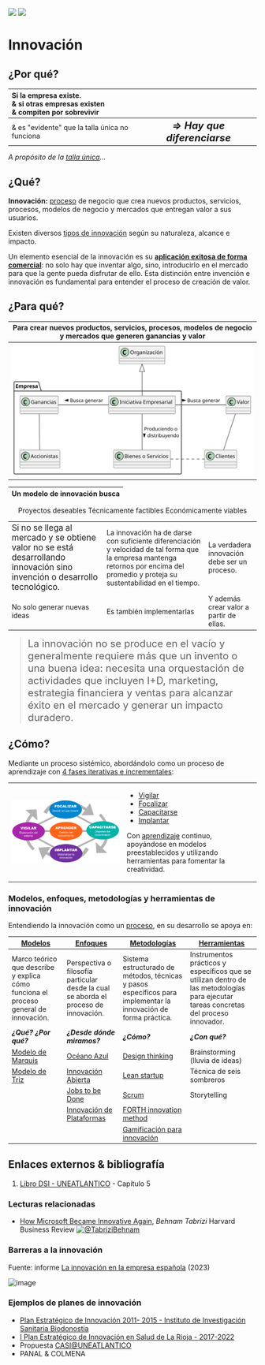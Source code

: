 [![](https://img.shields.io/badge/-Tabla_de_contenidos-000?style=flat&logo=Emlakjet&logoColor=red)](../../README.md)
[![](https://img.shields.io/badge/-Inicio%20de%20cap%C3%ADtulo-000?style=flat&logo=Acclaim&logoColor=red)](../README.md)

# Innovación

## ¿Por qué?

<div align="center">

|Si la empresa existe.<br />& si otras empresas existen<br />& compiten por sobrevivir| |
:-|:-:
|& es "evidente" que la talla única no funciona|*<big><big><b>⇒ Hay que diferenciarse</b></big></big>*

</div>

*A propósito de la [talla única](https://medium.com/knowable/why-everything-looks-the-same-bad80133dd6e)...*

## ¿Qué?

**Innovación:** [proceso](https://dle.rae.es/proceso) de negocio que crea nuevos productos, servicios, procesos, modelos de negocio y mercados que entregan valor a sus usuarios.

Existen diversos [tipos de innovación](tipos.md) según su naturaleza, alcance e impacto.

Un elemento esencial de la innovación es su **[aplicación exitosa de forma comercial](invencionVsInnovacion.md)**: no solo hay que inventar algo, sino, introducirlo en el mercado para que la gente pueda disfrutar de ello. Esta distinción entre invención e innovación es fundamental para entender el proceso de creación de valor.

## ¿Para qué?

<div align="center">

|Para crear nuevos productos, servicios, procesos, modelos de negocio y mercados que generen ganancias y valor
:-:|
|![](/images/modelosUML/modelosUML/empresa.svg)|

|Un modelo de innovación busca|
|-|
Proyectos deseables
Técnicamente factibles
Económicamente viables

||||
-|-|-
|<big>Si no se llega al mercado y se obtiene valor no se está desarrollando innovación sino invención o desarrollo tecnológico.</big>|La innovación ha de darse con suficiente diferenciación y velocidad de tal  forma que la empresa mantenga retornos por encima del promedio y proteja su sustentabilidad en el tiempo.|La verdadera innovación debe ser un proceso.|
No solo generar nuevas ideas|Es también implementarlas|Y además crear valor a partir de ellas.

</div>

> <big><big>La innovación no se produce en el vacío y generalmente requiere más que un invento o una buena idea: necesita una orquestación de actividades que incluyen I+D, marketing, estrategia financiera y ventas para alcanzar éxito en el mercado y generar un impacto duradero.</big></big>

## ¿Cómo?

Mediante un proceso sistémico, abordándolo como un proceso de aprendizaje con [4 fases iterativas e incrementales](proceso.md#fases-del-proceso-de-innovaci%C3%B3n):

<table>
<tr>
<td>

![](/images/innovacion.png)
</td>
<td>

- [Vigilar](vigilanciaTecnologica.md)
- [Focalizar](focalizar.md)
- [Capacitarse](capacitarse.md)
- [Implantar](implantar.md)

Con [aprendizaje](aprender.md) continuo, apoyándose en modelos preestablecidos y utilizando herramientas para fomentar la creatividad.
</td>
</tr>
</table>

### Modelos, enfoques, metodologías y herramientas de innovación

Entendiendo la innovación como un [proceso](proceso.md), en su desarrollo se apoya en:

|[Modelos](modelos.md)|[Enfoques](enfoques.md)|[Metodologías](metodologías.md)|[Herramientas](herramientas.md)|
|-|-|-|-|
|Marco teórico que describe y explica cómo funciona el proceso general de innovación.|Perspectiva o filosofía particular desde la cual se aborda el proceso de innovación.|Sistema estructurado de métodos, técnicas y pasos específicos para implementar la innovación de forma práctica.|Instrumentos prácticos y específicos que se utilizan dentro de las metodologías para ejecutar tareas concretas del proceso innovador.|
|***¿Qué? ¿Por qué?***|***¿Desde dónde miramos?***|***¿Cómo?***|***¿Con qué?***|
|[Modelo de Marquis](modeloMarquis.md)|[Océano Azul](oceanoAzul.md)|[Design thinking](https://xn--designthinkingespaa-d4b.com/)|Brainstorming (lluvia de ideas)|
|[Modelo de Triz](modeloTriz.md)|[Innovación Abierta](innovacionAbierta.md)|[Lean startup](https://es.wikipedia.org/wiki/Lean_startup)|Técnica de seis sombreros|
||[Jobs to be Done](jobsToBeDone.md)|[Scrum](https://es.wikipedia.org/wiki/Scrum_(desarrollo_de_software))|Storytelling|
||[Innovación de Plataformas](dePlataformas.md)|[FORTH innovation method](https://www.forth-innovation.com/)||
|||[Gamificación para innovación](https://www.revistaespacios.com/a16v37n08/16370803.html)|

## Enlaces externos & bibliografía

1. [Libro DSI - UNEATLANTICO](https://campus.uneatlantico.es/pluginfile.php/68989/mod_folder/content/0/Libro%20DSI%20-%20UNEATLANTICO.pdf?forcedownload=1) - Capítulo 5

### Lecturas relacionadas

- [How Microsoft Became Innovative Again](https://hbr.org/2023/02/how-microsoft-became-innovative-again), *Behnam Tabrizi* Harvard Business Review [![@TabriziBehnam](https://img.shields.io/badge/-@TabriziBehnam-000?style=flat&logo=Twitter&logoColor=white)](https://twitter.com/TabriziBehnam)

### Barreras a la innovación

Fuente: informe [La innovación en la empresa española](https://apd-prod-wordpress.s3.amazonaws.com/uploads/sites/2/2023/02/informe_la_innovacion_en_la_empresa_espanola_apd_cesin.pdf) (2023)

![image](https://user-images.githubusercontent.com/8528047/229054610-b7985905-d493-4071-ada9-a0769a4c77b3.png)

### Ejemplos de planes de innovación

- [Plan Estratégico de Innovación 2011- 2015 - Instituto de Investigación Sanitaria Biodonostia](https://www.biodonostia.org/wp-content/uploads/2014/09/Plan-de-Innovaci%C3%B3n-2011-2015-IIS-Biodonostia-v123.pdf)
- [I Plan Estratégico de Innovación en Salud de La Rioja - 2017-2022](https://www.riojasalud.es/files/content/ciudadanos/planes-estrategicos/Plan_de_Innovacion.pdf)
- Propuesta [CASI@UNEATLANTICO](https://docs.google.com/presentation/d/1puagAGlKjXV3TymBewJY29LqsBPEZKGVlUXMbSLxSKM/edit?usp=sharing)
- PANAL & COLMENA
